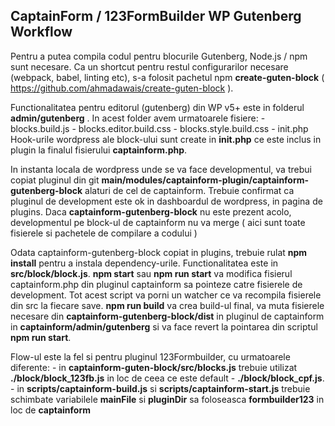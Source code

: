 ## CaptainForm / 123FormBuilder WP Gutenberg Workflow

Pentru a putea compila codul pentru blocurile Gutenberg, Node.js / npm sunt necesare. 
Ca un shortcut pentru restul configurarilor necesare (webpack, babel, linting etc), s-a folosit pachetul npm **create-guten-block** ( https://github.com/ahmadawais/create-guten-block ). 

Functionalitatea pentru editorul (gutenberg) din WP v5+ este in folderul **admin/gutenberg** . 
In acest folder avem urmatoarele fisiere: 
    - blocks.build.js
    - blocks.editor.build.css
    - blocks.style.build.css
    - init.php
Hook-urile wordpress ale block-ului sunt create in **init.php** ce este inclus in plugin la finalul fisierului **captainform.php**.

In instanta locala de wordpress unde se va face developmentul, va trebui copiat pluginul din git **main/modules/captainform-plugin/captainform-gutenberg-block** alaturi de cel de captainform. Trebuie confirmat ca pluginul de development este ok in dashboardul de wordpress, in pagina de plugins. Daca **captainform-gutenberg-block** nu este prezent acolo, developmentul pe block-ul de captainform nu va merge ( aici sunt toate fisierele si pachetele de compilare a codului )

Odata captainform-gutenberg-block copiat in plugins, trebuie rulat **npm install** pentru a instala dependency-urile. Functionalitatea este in **src/block/block.js**. 
**npm start** sau **npm run start** va modifica fisierul captainform.php din pluginul captainform sa pointeze catre fisierele de development. Tot acest script va porni un watcher ce va recompila fisierele din src la fiecare save. 
**npm run build** va crea build-ul final, va muta fisierele necesare din **captainform-gutenberg-block/dist** in pluginul de captainform in **captainform/admin/gutenberg** si va face revert la pointarea din scriptul **npm run start**.

Flow-ul este la fel si pentru pluginul 123Formbuilder, cu urmatoarele diferente:
    - in **captainform-guten-block/src/blocks.js** trebuie utilizat **./block/block_123fb.js** in loc de ceea ce este default - **./block/block_cpf.js**.
    - in **scripts/captainform-build.js** si **scripts/captainform-start.js** trebuie schimbate variabilele **mainFile** si **pluginDir** sa foloseasca **formbuilder123** in loc de **captainform**